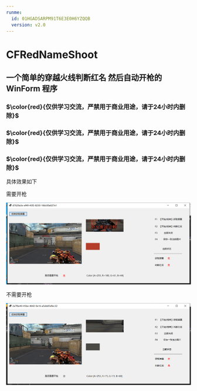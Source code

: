 ```yaml
---
runme:
  id: 01HGADSARPM91T6E3E0H6YZQQB
  version: v2.0
---
```


# CFRedNameShoot

## 一个简单的穿越火线判断红名  然后自动开枪的WinForm 程序

###  $\color{red}{仅供学习交流，严禁用于商业用途，请于24小时内删除}$ 
###  $\color{red}{仅供学习交流，严禁用于商业用途，请于24小时内删除}$ 
###  $\color{red}{仅供学习交流，严禁用于商业用途，请于24小时内删除}$ 



具体效果如下

需要开枪

![image](Img/xuyaokaiqiang.png)

不需要开枪

![image](Img/buxuyaokaiqiang.png)

